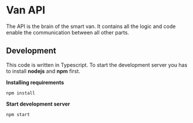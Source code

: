 # Van API

The API is the brain of the smart van. It contains all the logic and code enable the communication between all other parts.

## Development

This code is written in Typescript. To start the development server you has to install **nodejs** and **npm** first.

**Installing requirements**

 ````
npm install
````

**Start development server**

````
npm start
`````